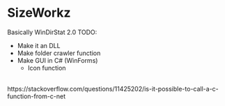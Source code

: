 # SizeWorkz
Basically WinDirStat 2.0
TODO: <br>
- Make it an DLL<br>
- Make folder crawler function <br>
- Make GUI in C# (WinForms) <br>
  - Icon function <br>
<br>
https://stackoverflow.com/questions/11425202/is-it-possible-to-call-a-c-function-from-c-net

